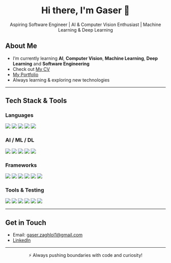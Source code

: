 <h1 align="center">Hi there, I'm Gaser 👋</h1>

<p align="center">
Aspiring Software Engineer | AI & Computer Vision Enthusiast | Machine Learning & Deep Learning 
</p>

## About Me

- I’m currently learning **AI**, **Computer Vision**, **Machine Learning**, **Deep Learning** and **Software Engineering**
- Check out [My CV](https://drive.google.com/drive/folders/1M_yy9yjjR3gWq3Y65crUA7KiMAk5KWXv)
- [My Portfolio](https://Gaserzaghloul.github.io/gaserzaghloul/)
- Always learning & exploring new technologies

---

##  Tech Stack & Tools

###  Languages
<p>
  <img src="https://img.shields.io/badge/C++-00599C?style=flat&logo=c%2B%2B&logoColor=white"/>
  <img src="https://img.shields.io/badge/Python-3776AB?style=flat&logo=python&logoColor=white"/>
  <img src="https://img.shields.io/badge/Java-007396?style=flat&logo=java&logoColor=white"/>
  <img src="https://img.shields.io/badge/SQL-003B57?style=flat&logo=mysql&logoColor=white"/>
  <img src="https://img.shields.io/badge/JavaScript-F7DF1E?style=flat&logo=javascript&logoColor=black"/>
</p>

###  AI / ML / DL
<p>
  <img src="https://img.shields.io/badge/Scikit--Learn-F7931E?style=flat&logo=scikit-learn&logoColor=white"/>
  <img src="https://img.shields.io/badge/TensorFlow-FF6F00?style=flat&logo=tensorflow&logoColor=white"/>
  <img src="https://img.shields.io/badge/Keras-D00000?style=flat&logo=keras&logoColor=white"/>
  <img src="https://img.shields.io/badge/PyTorch-EE4C2C?style=flat&logo=pytorch&logoColor=white"/>
  <img src="https://img.shields.io/badge/OpenCV-5C3EE8?style=flat&logo=opencv&logoColor=white"/>
</p>

###  Frameworks
<p>
  <img src="https://img.shields.io/badge/HTML5-E34F26?style=flat&logo=html5&logoColor=white"/>
  <img src="https://img.shields.io/badge/CSS3-1572B6?style=flat&logo=css3&logoColor=white"/>
  <img src="https://img.shields.io/badge/JavaScript-F7DF1E?style=flat&logo=javascript&logoColor=black"/>
  <img src="https://img.shields.io/badge/Flask-000000?style=flat&logo=flask&logoColor=white"/>
  <img src="https://img.shields.io/badge/Django-092E20?style=flat&logo=django&logoColor=white"/>
  <img src="https://img.shields.io/badge/Node.js-339933?style=flat&logo=nodedotjs&logoColor=white"/>
</p>

###  Tools & Testing
<p>
  <img src="https://img.shields.io/badge/Selenium-43B02A?style=flat&logo=selenium&logoColor=white"/>
  <img src="https://img.shields.io/badge/Jira-0052CC?style=flat&logo=jira&logoColor=white"/>
  <img src="https://img.shields.io/badge/JUnit-25A162?style=flat&logo=java&logoColor=white"/>
  <img src="https://img.shields.io/badge/Matplotlib-11557C?style=flat&logo=matplotlib&logoColor=white"/>
  <img src="https://img.shields.io/badge/Pandas-150458?style=flat&logo=pandas&logoColor=white"/>
  <img src="https://img.shields.io/badge/NumPy-013243?style=flat&logo=numpy&logoColor=white"/>
</p>

---

##  Get in Touch

- Email: [gaser.zaghlol1@gmail.com](mailto:gaser.zaghlol1@gmail.com)
-  [LinkedIn](https://www.linkedin.com) <!-- replace with your actual LinkedIn -->
---


<p align="center">
  ⚡ Always pushing boundaries with code and curiosity!
</p>

<!--
**Gaserzaghloul/gaserzaghloul** is a ✨ _special_ ✨ repository because its `README.md` (this file) appears on your GitHub profile.

Here are some ideas to get you started:

- 🔭 I’m currently working on ...
- 🌱 I’m currently learning ...
- 👯 I’m looking to collaborate on ...
- 🤔 I’m looking for help with ...
- 💬 Ask me about ...
- 📫 How to reach me: ...
- 😄 Pronouns: ...
- ⚡ Fun fact: ...
-->
